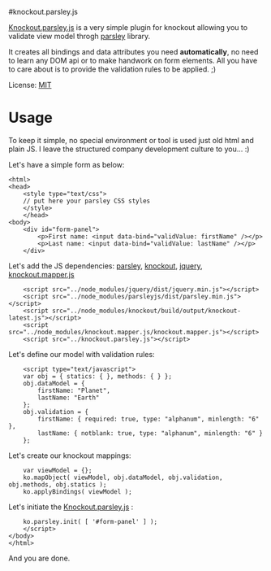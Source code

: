 #knockout.parsley.js

[Knockout.parsley.js](https://github.com/imrefazekas/knockout.parsley.js) is a very simple plugin for knockout allowing you to validate view model throgh [parsley](http://parsleyjs.org) library.

It creates all bindings and data attributes you need __automatically__, no need to learn any DOM api or to make handwork on form elements. All you have to care about is to provide the validation rules to be applied. ;)

License: [MIT](http://www.opensource.org/licenses/mit-license.php)

# Usage

To keep it simple, no special environment or tool is used just old html and plain JS. I leave the structured company development culture to you... :)

Let's have a simple form as below:

	<html>
	<head>
		<style type="text/css">
		// put here your parsley CSS styles
		</style>
		</head>
	<body>
		<div id="form-panel">
			<p>First name: <input data-bind="validValue: firstName" /></p>
			<p>Last name: <input data-bind="validValue: lastName" /></p>
		</div>

Let's add the JS dependencies: [parsley](http://parsleyjs.org), [knockout](http://knockoutjs.com), [jquery](http://jquery.com), [knockout.mapper.js](https://github.com/imrefazekas/knockout.mapper.js)

		<script src="../node_modules/jquery/dist/jquery.min.js"></script>
		<script src="../node_modules/parsleyjs/dist/parsley.min.js"></script>
		<script src="../node_modules/knockout/build/output/knockout-latest.js"></script>
		<script src="../node_modules/knockout.mapper.js/knockout.mapper.js"></script>
		<script src="../knockout.parsley.js"></script>

Let's define our model with validation rules:

		<script type="text/javascript">
		var obj = { statics: { }, methods: { } };
		obj.dataModel = {
			firstName: "Planet",
			lastName: "Earth"
		};
		obj.validation = {
			firstName: { required: true, type: "alphanum", minlength: "6" },
			lastName: { notblank: true, type: "alphanum", minlength: "6" }
		};

Let's create our knockout mappings:

		var viewModel = {};
		ko.mapObject( viewModel, obj.dataModel, obj.validation, obj.methods, obj.statics );
		ko.applyBindings( viewModel );

Let's initiate the [Knockout.parsley.js](https://github.com/imrefazekas/knockout.parsley.js) :

		ko.parsley.init( [ '#form-panel' ] );
		</script>
	</body>
	</html>

And you are done.
